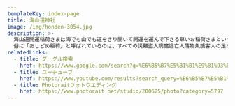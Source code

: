 ```yaml
---
templateKey: index-page
title: 海山道神社
image: /img/honden-3054.jpg
description: >-
  海山道開運稲荷さまは海でも山でも道をきり開いて開運を運んで下さる尊いお稲荷さまということで、お金やお客様を運べば商売繁盛、車や船を運んで交通安全・海上安全・旅行安全、筆を運んで受験合格・就職出世成功、その他縁結、子授、安産、病気平癒、借金取り等道を切り開いて都合よくお運びいただく開運諸願成就のあしどめ稲荷さまです。
  俗に「あしどめ稲荷」と呼ばれているのは、すべての災難盗人病魔逃亡人落物魚族客人の足をとめて福をお授けくださるからで、昔から特に、開運厄除足留等に霊験あらたかであるいわれています。
relatedLinks:
  - title: グーグル検索
    href: https://www.google.com/search?q=%E6%B5%B7%E5%B1%B1%E9%81%93%E7%A5%9E%E7%A4%BE&tbm=isch
  - title: ユーチューブ
    href: https://www.youtube.com/results?search_query=%E6%B5%B7%E5%B1%B1%E9%81%93%E7%A5%9E%E7%A4%BE
  - title: Photoraitフォトウエディング
    href: https://www.photorait.net/studio/200625/photo?category=5797
---
```

